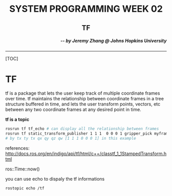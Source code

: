 <h1 align="center"> SYSTEM PROGRAMMING WEEK 02 </h1>
<h2 align = "center"> TF </h2>
<h5 align="right"> -- by Jeremy Zhang @ Johns Hopkins University</h5>

---

[TOC]



# TF

tf is a package that lets the user keep track of multiple coordinate frames over time. tf maintains the relationship between coordinate frames in a tree structure buffered in time, and lets the user transform points, vectors, etc between any two coordinate frames at any desired point in time. 

**tf is a topic**

```bash
rosrun tf tf_echo # can display all the relationship between frames
rosrun tf static_transform_publisher 1 1 1  0 0 0 1 gripper_pick myframe 10 # can publish a frame defined
# by tx ty tx qx qy qz qw [1 1 1 0 0 0 1] in this example
```



references: http://docs.ros.org/en/indigo/api/tf/html/c++/classtf_1_1StampedTransform.html

ros::Time::now()



you can use echo to dispaly the tf informations

```bash
rostopic echo /tf
```



